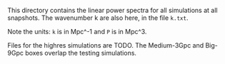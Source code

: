 This directory contains the linear power spectra for all simulations at all snapshots. The wavenumber k are also here, in the file `k.txt`.

Note the units: `k` is in Mpc^-1 and `P` is in Mpc^3.

Files for the highres simulations are TODO. The Medium-3Gpc and Big-9Gpc boxes overlap the testing simulations.
